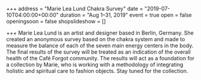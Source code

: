 +++
address = "Marie Lea Lund Chakra Survey"
date = "2019-07-10T04:00:00+00:00"
duration = "Aug 1–31, 2019"
event = true
open = false
openingsoon = false
shopslideshow = []

+++
Marie Lea Lund is an artist and designer based in Berlin, Germany. She created an anonymous survey based on the chakra system and made to measure the balance of each of the seven main energy centers in the body. The final results of the survey will be treated as an indication of the overall health of the Café Forgot community. The results will act as a foundation for a collection by Marie, who is working with a methodology of integrating holistic and spiritual care to fashion objects. Stay tuned for the collection.